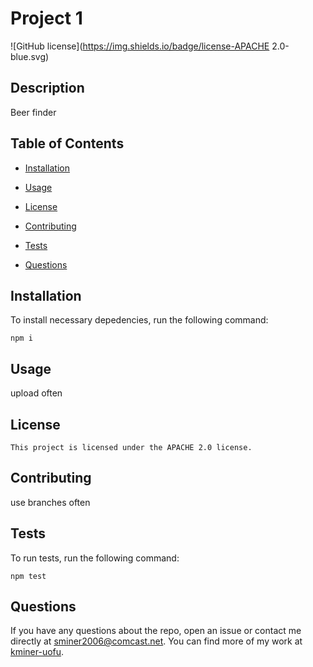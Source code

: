 # Project 1
  ![GitHub license](https://img.shields.io/badge/license-APACHE 2.0-blue.svg)


## Description

Beer finder

## Table of Contents

* [Installation](#installation)

* [Usage](#usage)

* [License](#license)


* [Contributing](#contributing)

* [Tests](#tests)

* [Questions](#questions)

## Installation

To install necessary depedencies, run the following command:

```
npm i
```

## Usage

upload often

## License
    
    This project is licensed under the APACHE 2.0 license.


## Contributing

use branches often

## Tests

To run tests, run the following command:

```
npm test
```

## Questions

If you have any questions about the repo, open an issue or contact me directly at sminer2006@comcast.net. You can find more of my work at [kminer-uofu](https://github.com/kminer-uofu/).

